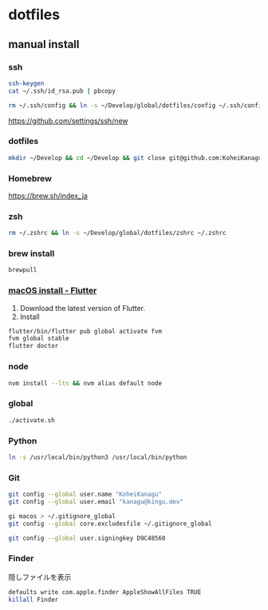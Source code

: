 # dotfiles

## manual install

### ssh

```sh
ssh-keygen
cat ~/.ssh/id_rsa.pub | pbcopy

rm ~/.ssh/config && ln -s ~/Develop/global/dotfiles/config ~/.ssh/config
```

<https://github.com/settings/ssh/new>

### dotfiles

```sh
mkdir ~/Develop && cd ~/Develop && git close git@github.com:KoheiKanagu/global.git
```

### Homebrew

<https://brew.sh/index_ja>

### zsh

```sh
rm ~/.zshrc && ln -s ~/Develop/global/dotfiles/zshrc ~/.zshrc
```

### brew install

```sh
brewpull
```

### [macOS install \- Flutter](https://flutter.dev/docs/get-started/install/macos)

1. Download the latest version of Flutter.
2. Install

```sh
flutter/bin/flutter pub global activate fvm
fvm global stable
flutter doctor
```

### node

```sh
nvm install --lts && nvm alias default node
```

### global

```sh
./activate.sh
```

### Python

```sh
ln -s /usr/local/bin/python3 /usr/local/bin/python
```

### Git

```sh
git config --global user.name "KoheiKanagu"
git config --global user.email "kanagu@kingu.dev"

gi macos > ~/.gitignore_global
git config --global core.excludesfile ~/.gitignore_global

git config --global user.signingkey D9C48560
```

### Finder

隠しファイルを表示

```sh
defaults write com.apple.finder AppleShowAllFiles TRUE
killall Finder
```
